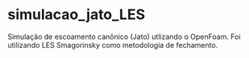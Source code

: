 # simulacao_jato_LES
Simulação de escoamento canônico (Jato) utlizando o OpenFoam. Foi utilizando LES Smagorinsky como metodologia de fechamento.

